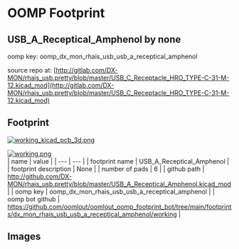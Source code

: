 # OOMP Footprint  
## USB_A_Receptical_Amphenol  by none  
  
oomp key: oomp_dx_mon_rhais_usb_usb_a_receptical_amphenol  
  
source repo at: [http://gitlab.com/DX-MON/rhais_usb.pretty/blob/master/USB_C_Receptacle_HRO_TYPE-C-31-M-12.kicad_mod](http://gitlab.com/DX-MON/rhais_usb.pretty/blob/master/USB_C_Receptacle_HRO_TYPE-C-31-M-12.kicad_mod)  
## Footprint  
  
[![working_kicad_pcb_3d.png](working_kicad_pcb_3d_600.png)](working_kicad_pcb_3d.png)  
  
[![working.png](working_600.png)](working.png)  
| name | value | 
| --- | --- | 
| footprint name | USB_A_Receptical_Amphenol | 
| footprint description | None | 
| number of pads | 6 | 
| github path | http://github.com/DX-MON/rhais_usb.pretty/blob/master/USB_A_Receptical_Amphenol.kicad_mod | 
| oomp key | oomp_dx_mon_rhais_usb_usb_a_receptical_amphenol | 
| oomp bot github | https://github.com/oomlout/oomlout_oomp_footprint_bot/tree/main/footprints/dx_mon_rhais_usb_usb_a_receptical_amphenol/working | 
## Images  
